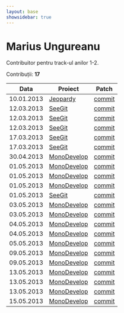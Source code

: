 ```yaml
---
layout: base
showsidebar: true
---
```


# Marius Ungureanu

Contribuitor pentru track-ul anilor 1-2.

Contribuții: **17**

|Data |Proiect | Patch |
|-----|--------|-------|
|10.01.2013|[Jeopardy][jeopy]|[commit](https://github.com/dfilimon/Jeopy/pull/26)|
|12.03.2013|[SeeGit][seegit]|[commit](https://github.com/Haacked/SeeGit/pull/39)|
|12.03.2013|[SeeGit][seegit]|[commit](https://github.com/Haacked/SeeGit/pull/40)|
|12.03.2013|[SeeGit][seegit]|[commit](https://github.com/Haacked/SeeGit/pull/42)|
|17.03.2013|[SeeGit][seegit]|[commit](https://github.com/Haacked/SeeGit/pull/43)|
|17.03.2013|[SeeGit][seegit]|[commit](https://github.com/Haacked/SeeGit/pull/44)|
|30.04.2013|[MonoDevelop][mono]|[commit](https://github.com/mono/monodevelop/pull/268)|
|01.05.2013|[MonoDevelop][mono]|[commit](https://github.com/mono/monodevelop/pull/269)|
|01.05.2013|[MonoDevelop][mono]|[commit](https://github.com/mono/monodevelop/pull/270)|
|01.05.2013|[MonoDevelop][mono]|[commit](https://github.com/mono/monodevelop/pull/272)|
|01.05.2013|[SeeGit][seegit]|[commit](https://github.com/Haacked/SeeGit/pull/46)|
|03.05.2013|[MonoDevelop][mono]|[commit](https://github.com/mono/monodevelop/pull/273)|
|03.05.2013|[MonoDevelop][mono]|[commit](https://github.com/mono/monodevelop/pull/274)|
|04.05.2013|[MonoDevelop][mono]|[commit](https://github.com/mono/monodevelop/pull/275)|
|04.05.2013|[MonoDevelop][mono]|[commit](https://github.com/mono/monodevelop/pull/277)|
|05.05.2013|[MonoDevelop][mono]|[commit](https://github.com/mono/monodevelop/pull/278)|
|09.05.2013|[MonoDevelop][mono]|[commit](https://github.com/mono/monodevelop/pull/279)|
|09.05.2013|[MonoDevelop][mono]|[commit](https://github.com/mono/monodevelop/pull/280)|
|13.05.2013|[MonoDevelop][mono]|[commit](https://github.com/mono/monodevelop/pull/281)|
|13.05.2013|[MonoDevelop][mono]|[commit](https://github.com/mono/monodevelop/pull/282)|
|13.05.2013|[MonoDevelop][mono]|[commit](https://github.com/mono/monodevelop/pull/283)|
|15.05.2013|[MonoDevelop][mono]|[commit](https://github.com/mono/monodevelop/pull/284)|

[jeopy]: https://github.com/dfilimon/Jeopy "Jeopardy"
[seegit]: https://github.com/Haacked/SeeGit "SeeGit"
[mono]: https://github.com/mono/monodevelop "MonoDevelop"
